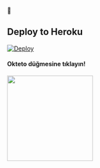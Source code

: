 
📝
## Deploy to Heroku

[![Deploy](https://www.herokucdn.com/deploy/button.svg)](https://heroku.com/deploy?template=https://github.com/Pulsar8806/Se)


<h4>Okteto düğmesine tıklayın!</h4>
<a href="https://cloud.okteto.com/deploy?repository=https://github.com/Pulsar8806/Se"><img src="https://img.shields.io/badge/Deploy%20To%20Okteto-informational?style=for-the-badge&logo=Okteto" width="200""/></a>
 

